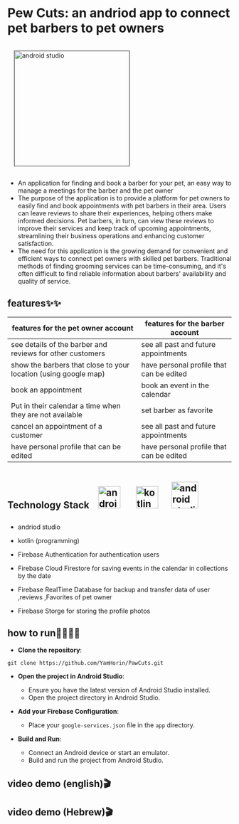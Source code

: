 

# Pew Cuts: an andriod app to connect pet barbers to pet owners
 <a href="" target="_blank"><img style="margin: 15px" src="https://i.imgur.com/tvtfdJq.png" alt="android studio" height="260" /></a>  
* An application for finding and book a barber for your pet, an easy way to manage a meetings for the barber and the pet owner
* The purpose of the application is to provide a platform for pet owners to easily find and book appointments with pet barbers in their area. Users can leave reviews to share their experiences, helping others make informed decisions. Pet barbers, in turn, can view these reviews to improve their services and keep track of upcoming appointments, streamlining their business operations and enhancing customer satisfaction.
* The need for this application is the growing demand for convenient and efficient ways to connect pet owners with skilled pet barbers. Traditional methods of finding grooming services can be time-consuming, and it's often difficult to find reliable information about barbers' availability and quality of service.
## features✨✨
| features for the pet owner account | features for the barber account |
|------------------------------------|---------------------------------|
|see details of the barber and reviews for other customers |see all past and future appointments|
show the barbers that close to your location (using google map) |have personal profile that can be edited  |write a reviews (if you had an appointment before)|see all reviews of other customers|
|book an appointment|book an event in the calendar|
|Put in their calendar a time when they are not available|set barber as favorite|
|cancel an appointment of a customer|see all past and future appointments|
|have personal profile that can be edited|have personal profile that can be edited|

## Technology Stack <a href="https://developer.android.com/studio" target="_blank"><img style="margin: 15px" src="https://upload.wikimedia.org/wikipedia/commons/thumb/5/55/Android_Studio_Logo_%282023%29.svg/800px-Android_Studio_Logo_%282023%29.svg.png" alt="android studio" height="50" /></a>   <a href="https://kotlinlang.org/" target="_blank"><img style="margin: 15px" src="https://profilinator.rishav.dev/skills-assets/kotlinlang-icon.svg" alt="kotlin" height="50" /></a><a href="https://firebase.google.com/" target="_blank"><img style="margin: 15px" src="https://w7.pngwing.com/pngs/398/821/png-transparent-firebase-google-google-i-o-icon.png" alt="android studio" height="60" /></a>  


* andriod studio

* kotlin (programming)

* Firebase Authentication for  authentication users

* Firebase Cloud Firestore for saving events in the calendar in collections by the date

* Firebase RealTime Database for backup and transfer data of user ,reviews ,Favorites of pet owner

* Firebase Storge for storing the profile photos
 
## how to run🤷‍♂️🤷‍♂️

- **Clone the repository**:

```
git clone https://github.com/YamHorin/PawCuts.git
```


-   **Open the project in Android Studio**:
    
    -   Ensure you have the latest version of Android Studio installed.
    -   Open the project directory in Android Studio.
-   **Add your Firebase Configuration**:
    
    -   Place your `google-services.json` file in the `app` directory.

-   **Build and Run**:
    
    -   Connect an Android device or start an emulator.
    -   Build and run the project from Android Studio.

## video demo (english)🎬

## video demo (Hebrew)🎬



  





  
















